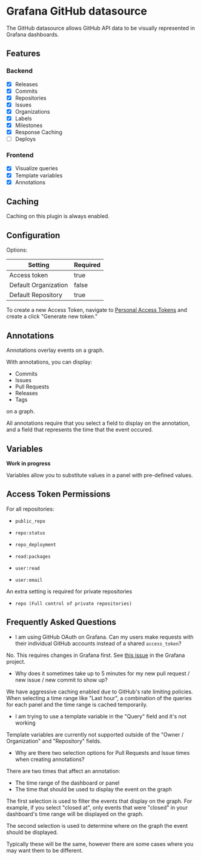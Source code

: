 # Grafana GitHub datasource

The GitHub datasource allows GitHub API data to be visually represented in Grafana dashboards.

## Features

### Backend
* [x] Releases
* [x] Commits
* [x] Repositories
* [x] Issues
* [x] Organizations
* [x] Labels
* [x] Milestones
* [x] Response Caching
* [ ] Deploys

### Frontend
* [x] Visualize queries
* [x] Template variables
* [x] Annotations

## Caching

Caching on this plugin is always enabled.

## Configuration

Options:

| Setting | Required |
|---------|----------|
| Access token | true |
| Default Organization | false |
| Default Repository | true |

To create a new Access Token, navigate to [Personal Access Tokens](https://github.com/settings/tokens) and create a click "Generate new token."

## Annotations

Annotations overlay events on a graph.

With annotations, you can display:

* Commits
* Issues
* Pull Requests
* Releases
* Tags

on a graph.

All annotations require that you select a field to display on the annotation, and a field that represents the time that the event occured.

## Variables

**Work in progress**

Variables allow you to substitute values in a panel with pre-defined values.

## Access Token Permissions

For all repositories:
* `public_repo`
* `repo:status`
* `repo_deployment`
* `read:packages`

* `user:read`
* `user:email`

An extra setting is required for private repositories
* `repo (Full control of private repositories)`


## Frequently Asked Questions

* I am using GitHub OAuth on Grafana. Can my users make requests with their individual GitHub accounts instead of a shared `access_token`?

No. This requires changes in Grafana first. See [this issue](https://github.com/grafana/grafana/issues/26023) in the Grafana project.

* Why does it sometimes take up to 5 minutes for my new pull request / new issue / new commit to show up?

We have aggressive caching enabled due to GitHub's rate limiting policies. When selecting a time range like "Last hour", a combination of the queries for each panel and the time range is cached temporarily.

* I am trying to use a template variable in the "Query" field and it's not working

Template variables are currently not supported outside of the "Owner / Organization" and "Repository" fields.

* Why are there two selection options for Pull Requests and Issue times when creating annotations?

There are two times that affect an annotation:

* The time range of the dashboard or panel
* The time that should be used to display the event on the graph

The first selection is used to filter the events that display on the graph. For example, if you select "closed at", only events that were "closed" in your dashboard's time range will be displayed on the graph.

The second selection is used to determine where on the graph the event should be displayed.

Typically these will be the same, however there are some cases where you may want them to be different.
